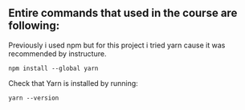## Entire commands that used in the course are following:

Previously i used npm but for this project i tried yarn cause it was recommended by instructure.  

`npm install --global yarn`

Check that Yarn is installed by running:

`yarn --version`